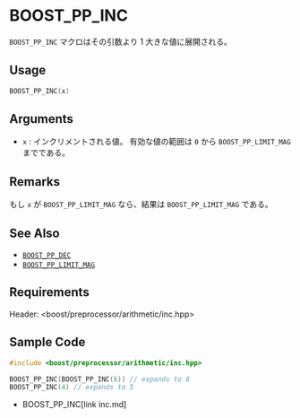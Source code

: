 # BOOST_PP_INC

`BOOST_PP_INC` マクロはその引数より 1 大きな値に展開される。

## Usage

```cpp
BOOST_PP_INC(x)
```

## Arguments

- `x` :
	インクリメントされる値。
	有効な値の範囲は `0` から `BOOST_PP_LIMIT_MAG` までである。

## Remarks

もし `x` が `BOOST_PP_LIMIT_MAG` なら、結果は `BOOST_PP_LIMIT_MAG` である。

## See Also

- [`BOOST_PP_DEC`](dec.md)
- [`BOOST_PP_LIMIT_MAG`](limit_mag.md)

## Requirements

Header: &lt;boost/preprocessor/arithmetic/inc.hpp&gt;

## Sample Code

```cpp
#include <boost/preprocessor/arithmetic/inc.hpp>

BOOST_PP_INC(BOOST_PP_INC(6)) // expands to 8
BOOST_PP_INC(4) // expands to 5
```
* BOOST_PP_INC[link inc.md]

